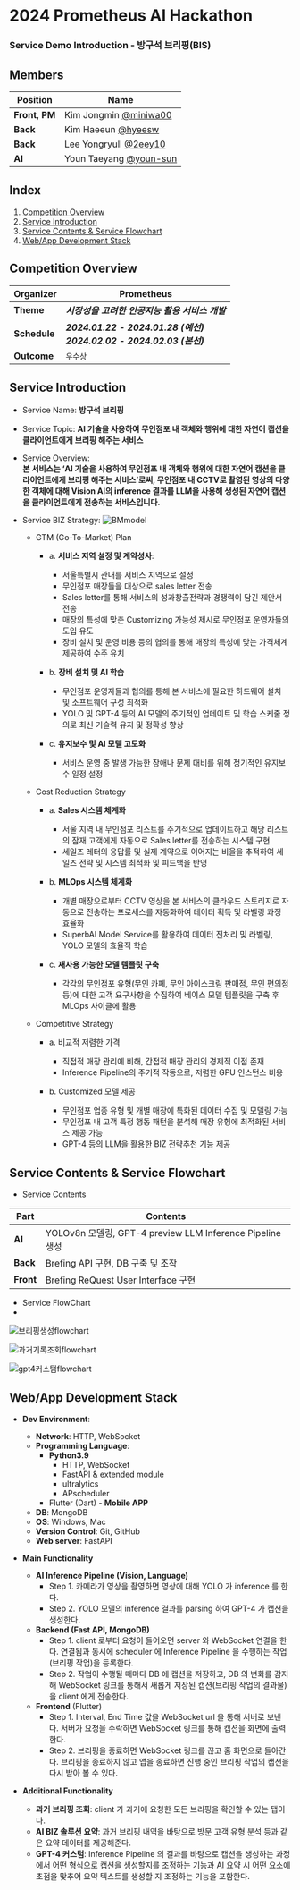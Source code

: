 2024 Prometheus AI Hackathon 
======================================
### Service Demo Introduction - 방구석 브리핑(BIS)


Members
-------

| Position   | Name                          |
|------------|-------------------------------|
| **Front, PM**  | Kim Jongmin [@miniwa00](https://github.com/miniwa00) |
| **Back**       | Kim Haeeun [@hyeesw](https://github.com/hyeesw)     |
| **Back**       | Lee Yongryull [@2eey10](https://github.com/2eey10) |
| **AI**         | Youn Taeyang [@youn-sun](https://github.com/youn-sun) |

Index
-----

1. [Competition Overview](#Competition-Overview)
2. [Service Introduction](#Service-Introduction)
3. [Service Contents & Service Flowchart](#Service-Contents-&-Service-Flowchart)
4. [Web/App Development Stack](#Web/App-Development-Stack)



## Competition Overview


| **Organizer**                | **Prometheus**|
|---------------------------|-----------------------------|
| **Theme**                | **_시장성을 고려한 인공지능 활용 서비스 개발_**|
| **Schedule**                | **_2024.01.22 - 2024.01.28 (예선)<br>2024.02.02 - 2024.02.03 (본선)_** |
| **Outcome**                | `우수상`                     |


## Service Introduction


* Service Name: 
**방구석 브리핑**
* Service Topic: 
**AI 기술을 사용하여 무인점포 내 객체와 행위에 대한 자연어 캡션을 클라이언트에게 브리핑 해주는 서비스**
* Service Overview:  
**본 서비스는 ‘AI 기술을 사용하여 무인점포 내 객체와 행위에 대한 자연어 캡션을 클라이언트에게 브리핑 해주는 서비스’로써, 무인점포 내 CCTV로 촬영된 영상의 다양한 객체에 대해 Vision AI의 inference 결과를 LLM을 사용해 생성된 자연어 캡션을 클라이언트에게 전송하는 서비스입니다.**

* Service BIZ Strategy:
 ![BMmodel](https://github.com/prometheus-BIS/README/assets/133326837/9e2ffa6c-7d42-4b24-8edb-5b235b278f87)
  * GTM (Go-To-Market) Plan
    * a. **서비스 지역 설정  및 계약성사**:
      
        - 서울특별시 관내를 서비스 지역으로 설정
        - 무인점포 매장들을 대상으로 sales letter 전송
        - Sales letter를 통해 서비스의 성과창출전략과 경쟁력이 담긴 제안서 전송
        - 매장의 특성에 맞춘 Customizing 가능성 제시로 무인점포 운영자들의 도입 유도
        - 장비 설치 및 운영 비용 등의 협의를 통해 매장의 특성에 맞는 가격체계 제공하여 수주 유치
          
    * b. **장비 설치 및 AI 학습**
      
        - 무인점포 운영자들과 협의를 통해 본 서비스에 필요한 하드웨어 설치 및 소프트웨어 구성 최적화
        - YOLO 및 GPT-4 등의 AI 모델의 주기적인 업데이트 및 학습 스케줄 정의로 최신 기술력 유지 및 정확성 향상
    * c. **유지보수 및 AI 모델 고도화**
      
        - 서비스 운영 중 발생 가능한 장애나 문제 대비를 위해 정기적인 유지보수 일정 설정

  * Cost Reduction Strategy
    
    * a. **Sales 시스템 체계화**
      
        - 서울 지역 내 무인점포 리스트를 주기적으로 업데이트하고 해당 리스트의 잠재 고객에게 자동으로 Sales letter를 전송하는 시스템 구현
        - 세일즈 레터의 응답률 및 실제 계약으로 이어지는 비율을 추적하여 세일즈 전략 및 시스템 최적화 및 피드백을 반영


    * b. **MLOps 시스템 체계화**

        - 개별 매장으로부터 CCTV 영상을 본 서비스의 클라우드 스토리지로 자동으로 전송하는 프로세스를 자동화하여 데이터 획득 및 라벨링 과정 효율화
        - SuperbAI Model Service를 활용하여 데이터 전처리 및 라벨링, YOLO 모델의 효율적 학습

    * c. **재사용 가능한 모델 템플릿 구축**

        - 각각의 무인점포 유형(무인 카페, 무인 아이스크림 판매점, 무인 편의점 등)에 대한 고객 요구사항을 수집하여 베이스 모델 템플릿을 구축 후 MLOps 사이클에 활용


  * Competitive Strategy
    * a. 비교적 저렴한 가격
      
        - 직접적 매장 관리에 비해, 간접적 매장 관리의 경제적 이점 존재
        -  Inference Pipeline의 주기적 작동으로, 저렴한 GPU 인스턴스 비용
    * b. Customized 모델 제공
      
        - 무인점포 업종 유형 및 개별 매장에 특화된 데이터 수집 및 모델링 가능
        - 무인점포 내 고객 특정 행동 패턴을 분석해 매장 유형에 최적화된 서비스 제공 가능
        - GPT-4 등의 LLM을 활용한 BIZ 전략추천 기능 제공 

    
## Service Contents & Service Flowchart

* Service Contents
  
| Part | Contents          |
|------|-------------------|
| **AI**   | YOLOv8n 모델링, GPT-4 preview LLM Inference Pipeline 생성             |
| **Back** | Brefing API 구현, DB 구축 및 조작             |
| **Front**| Brefing ReQuest User Interface 구현             |


* Service FlowChart
* 
![브리핑생성flowchart](https://github.com/prometheus-BIS/README/assets/133326837/68c12d16-9993-4ac1-bea9-2fb26f52fa0e)

![과거기록조회flowchart](https://github.com/prometheus-BIS/README/assets/133326837/027c5f7a-671a-4ba4-b3af-e4db5916802f)

![gpt4커스텀flowchart](https://github.com/prometheus-BIS/README/assets/133326837/3974aaca-dfc8-431b-8df0-9673ccd2e4af)

## Web/App Development Stack

+ **Dev Environment**:
  + **Network**: HTTP, WebSocket
   + **Programming Language**:
     + **Python3.9**
       + HTTP, WebSocket
       + FastAPI & extended module
       + ultralytics
       + APscheduler
     + Flutter (Dart) - **Mobile APP**
   + **DB**: MongoDB
   + **OS**: Windows, Mac
   + **Version Control**: Git, GitHub
   + **Web server**: FastAPI
    
+ **Main Functionality**
  + **AI Inference Pipeline (Vision, Language)**
    + Step 1. 카메라가 영상을 촬영하면 영상에 대해 YOLO 가 inference 를 한다.
    + Step 2. YOLO 모델의 inference 결과를 parsing 하여 GPT-4 가 캡션을 생성한다.
  + **Backend (Fast API, MongoDB)**
    + Step 1. client 로부터 요청이 들어오면 server 와 WebSocket 연결을 한다. 연결됨과 동시에 scheduler 에 Inference Pipeline 을 수행하는 작업(브리핑 작업)을 등록한다.
    + Step 2. 작업이 수행될 때마다 DB 에 캡션을 저장하고, DB 의 변화를 감지해 WebSocket 링크를 통해서 새롭게 저장된 캡션(브리핑 작업의 결과물)을 client 에게 전송한다.
  + **Frontend** (Flutter)
    + Step 1. Interval, End Time 값을 WebSocket url 을 통해 서버로 보낸다. 서버가 요청을 수락하면 WebSocket 링크를 통해 캡션을 화면에 출력한다.
    + Step 2. 브리핑을 종료하면 WebSocket 링크를 끊고 홈 화면으로 돌아간다. 브리핑을 종료하지 않고 앱을 종료하면 진행 중인 브리핑 작업의 캡션을 다시 받아 볼 수 있다.
    
+ **Additional Functionality**
  + **과거 브리핑 조회**: client 가 과거에 요청한 모든 브리핑을 확인할 수 있는 탭이다.
  + **AI BIZ 솔루션 요약**: 과거 브리핑 내역을 바탕으로 방문 고객 유형 분석 등과 같은 요약 데이터를 제공해준다.
  + **GPT-4 커스텀**: Inference Pipeline 의 결과를 바탕으로 캡션을 생성하는 과정에서 어떤 형식으로 캡션을 생성할지를 조정하는 기능과 AI 요약 시 어떤 요소에 초점을 맞추어 요약 텍스트를 생성할 지 조정하는 기능을 포함한다.
 
